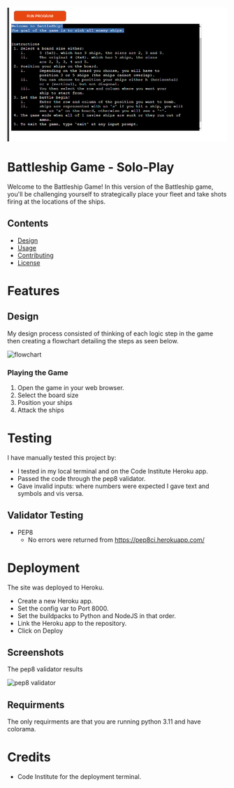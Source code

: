 
![battleship](assets/images/screenshots/battleship.png)

# Battleship Game - Solo-Play

Welcome to the Battleship Game! In this version of the Battleship game, you'll be challenging yourself to strategically place your fleet and take shots firing at the locations of the ships.


## Contents

* [Design](#design)
* [Usage](#usage)
* [Contributing](#contributing)
* [License](#licence)

# Features

## Design

My design process consisted of thinking of each logic step in the game then creating a flowchart detailing the steps as seen below. 

![flowchart](flowcharts.png)

### Playing the Game

1. Open the game in your web browser.
2. Select the board size
3. Position your ships
4. Attack the ships

# Testing

I have manually tested this project by:

- I tested in my local terminal and on the Code Institute Heroku app.
- Passed the code through the pep8 validator.
- Gave invalid inputs: where numbers were expected I gave text and symbols and vis versa.

## Validator Testing

- PEP8
    - No errors were returned from https://pep8ci.herokuapp.com/

# Deployment

The site was deployed to Heroku.
- Create a new Heroku app.
- Set the config var to Port 8000.
- Set the buildpacks to Python and NodeJS in that order.
- Link the Heroku app to the repository.
- Click on Deploy


## Screenshots

The pep8 validator results

![pep8 validator](assets/images/screenshots/pep8_validator.png)


## Requirments

The only requirments are that you are running python 3.11 and have colorama.

# Credits

- Code Institute for the deployment terminal.